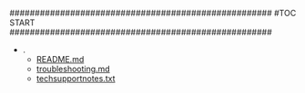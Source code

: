 



####################################################
#TOC START
####################################################
* .
    * [README.md](.\README.md)
    * [troubleshooting.md](.\troubleshooting.md)
    * [techsupportnotes.txt](.\techsupportnotes.txt)
